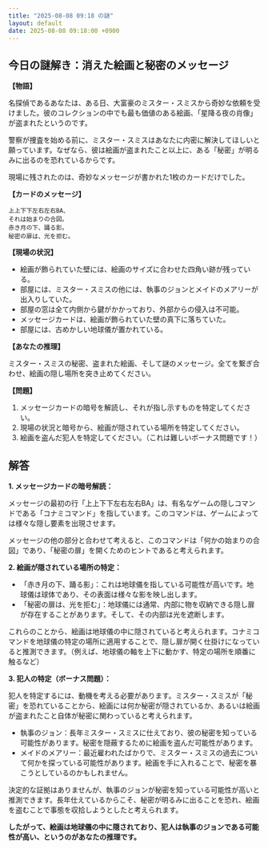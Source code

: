 ```yaml
---
title: "2025-08-08 09:18 の謎"
layout: default
date: 2025-08-08 09:18:00 +0900
---
```

## 今日の謎解き：消えた絵画と秘密のメッセージ

**【物語】**

名探偵であるあなたは、ある日、大富豪のミスター・スミスから奇妙な依頼を受けました。彼のコレクションの中でも最も価値のある絵画、「星降る夜の肖像」が盗まれたというのです。

警察が捜査を始める前に、ミスター・スミスはあなたに内密に解決してほしいと願っています。なぜなら、彼は絵画が盗まれたこと以上に、ある「秘密」が明るみに出るのを恐れているからです。

現場に残されたのは、奇妙なメッセージが書かれた1枚のカードだけでした。

**【カードのメッセージ】**

```
上上下下左右左右BA、
それは始まりの合図。
赤き月の下、踊る影。
秘密の扉は、光を拒む。
```

**【現場の状況】**

*   絵画が飾られていた壁には、絵画のサイズに合わせた四角い跡が残っている。
*   部屋には、ミスター・スミスの他には、執事のジョンとメイドのメアリーが出入りしていた。
*   部屋の窓は全て内側から鍵がかかっており、外部からの侵入は不可能。
*   メッセージカードは、絵画が飾られていた壁の真下に落ちていた。
*   部屋には、古めかしい地球儀が置かれている。

**【あなたの推理】**

ミスター・スミスの秘密、盗まれた絵画、そして謎のメッセージ。全てを繋ぎ合わせ、絵画の隠し場所を突き止めてください。

**【問題】**

1.  メッセージカードの暗号を解読し、それが指し示すものを特定してください。
2.  現場の状況と暗号から、絵画が隠されている場所を特定してください。
3.  絵画を盗んだ犯人を特定してください。（これは難しいボーナス問題です！）

## 解答

**1. メッセージカードの暗号解読：**

メッセージの最初の行「上上下下左右左右BA」は、有名なゲームの隠しコマンドである「コナミコマンド」を指しています。このコマンドは、ゲームによっては様々な隠し要素を出現させます。

メッセージの他の部分と合わせて考えると、このコマンドは「何かの始まりの合図」であり、「秘密の扉」を開くためのヒントであると考えられます。

**2. 絵画が隠されている場所の特定：**

*   「赤き月の下、踊る影」：これは地球儀を指している可能性が高いです。地球儀は球体であり、その表面は様々な影を映し出します。
*   「秘密の扉は、光を拒む」：地球儀には通常、内部に物を収納できる隠し扉が存在することがあります。そして、その内部は光を遮断します。

これらのことから、絵画は地球儀の中に隠されていると考えられます。コナミコマンドを地球儀の特定の場所に適用することで、隠し扉が開く仕掛けになっていると推測できます。（例えば、地球儀の軸を上下に動かす、特定の場所を順番に触るなど）

**3. 犯人の特定（ボーナス問題）：**

犯人を特定するには、動機を考える必要があります。ミスター・スミスが「秘密」を恐れていることから、絵画には何か秘密が隠されているか、あるいは絵画が盗まれたこと自体が秘密に関わっていると考えられます。

*   執事のジョン：長年ミスター・スミスに仕えており、彼の秘密を知っている可能性があります。秘密を隠蔽するために絵画を盗んだ可能性があります。
*   メイドのメアリー：最近雇われたばかりで、ミスター・スミスの過去について何かを探っている可能性があります。絵画を手に入れることで、秘密を暴こうとしているのかもしれません。

決定的な証拠はありませんが、執事のジョンが秘密を知っている可能性が高いと推測できます。長年仕えているからこそ、秘密が明るみに出ることを恐れ、絵画を盗むことで事態を収拾しようとしたと考えられます。

**したがって、絵画は地球儀の中に隠されており、犯人は執事のジョンである可能性が高い、というのがあなたの推理です。**
